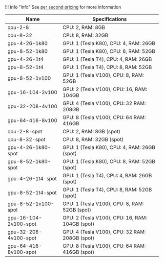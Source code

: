 !!! info "Info"
    See <a href="https://www.onepanel.io/pricing#compute-storage-pricing" target="_blank">per second pricing</a> for more information

 Name                  | Specifications
 ----------------------|---------------------------------------------------------
 cpu-2-8               | CPU: 2, RAM: 8GB
 cpu-8-32              | CPU: 8, RAM: 32GB
 gpu-4-26-1k80         | GPU: 1 (Tesla K80), CPU: 4, RAM: 26GB
 gpu-8-52-1k80         | GPU: 1 (Tesla K80), CPU: 8, RAM: 52GB
 gpu-4-26-1t4          | GPU: 1 (Tesla T4), CPU: 4, RAM: 26GB
 gpu-8-52-1t4          | GPU: 1 (Tesla T4), CPU: 8, RAM: 52GB
 gpu-8-52-1v100        | GPU: 1 (Tesla V100), CPU: 8, RAM: 52GB
 gpu-16-104-2v100      | GPU: 2 (Tesla V100), CPU: 16, RAM: 104GB
 gpu-32-208-4v100      | GPU: 4 (Tesla V100), CPU: 32 RAM: 208GB
 gpu-64-416-8v100      | GPU: 8 (Tesla V100), CPU: 64 RAM: 416GB
 cpu-2-8-spot          | CPU: 2, RAM: 8GB (spot)
 cpu-8-32-spot         | CPU: 8, RAM: 32GB (spot)
 gpu-4-26-1k80-spot    | GPU: 1 (Tesla K80), CPU: 4, RAM: 26GB (spot)
 gpu-8-52-1k80-spot    | GPU: 1 (Tesla K80), CPU: 8, RAM: 52GB (spot)
 gpu-4-26-1t4-spot     | GPU: 1 (Tesla T4), CPU: 4, RAM: 26GB (spot)
 gpu-8-52-1t4-spot     | GPU: 1 (Tesla T4), CPU: 8, RAM: 52GB (spot)
 gpu-8-52-1v100-spot   | GPU: 1 (Tesla V100), CPU: 8, RAM: 52GB (spot)
 gpu-16-104-2v100-spot | GPU: 2 (Tesla V100), CPU: 16, RAM: 104GB (spot)
 gpu-32-208-4v100-spot | GPU: 4 (Tesla V100), CPU: 32 RAM: 208GB (spot)
 gpu-64-416-8v100-spot | GPU: 8 (Tesla V100), CPU: 64 RAM: 416GB (spot)
